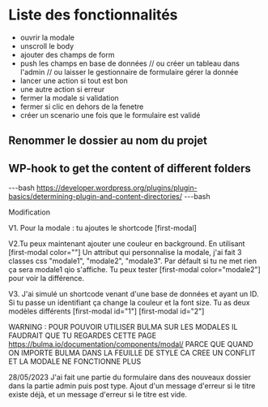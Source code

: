 # Liste des fonctionnalités

- ouvrir la modale
- unscroll le body
- ajouter des champs de form
- push les champs en base de données // ou créer un tableau dans l'admin // ou laisser le gestionnaire de formulaire gérer la donnée
- lancer une action si tout est bon
- une autre action si erreur
- fermer la modale si validation
- fermer si clic en dehors de la fenetre
- créer un scenario une fois que le formulaire est validé

## Renommer le dossier au nom du projet

## WP-hook to get the content of different folders

---bash
https://developer.wordpress.org/plugins/plugin-basics/determining-plugin-and-content-directories/
---bash

Modification

V1. Pour la modale : tu ajoutes le shortcode [first-modal]

V2.Tu peux maintenant ajouter une couleur en background. En utilisant
[first-modal color=""]
Un attribut qui personnalise la modale, j'ai fait 3 classes css "modale1", "modale2", "modale3". Par défault si tu ne met rien ça sera modale1 qio s'affiche.
Tu peux tester [first-modal color="modale2"] pour voir la différence.

V3. J'ai simulé un shortcode venant d'une base de données et ayant un ID. Si tu passe un identifiant ça change la couleur et la font size. Tu as deux modèles différents
[first-modal id="1"] [first-modal id="2"]

WARNING : POUR POUVOIR UTILISER BULMA SUR LES MODALES IL FAUDRAIT QUE TU REGARDES CETTE PAGE https://bulma.io/documentation/components/modal/ PARCE QUE QUAND ON IMPORTE BULMA DANS LA FEUILLE DE STYLE CA CREE UN CONFLIT ET LA MODALE NE FONCTIONNE PLUS





28/05/2023
J'ai fait une partie du formulaire dans des nouveaux dossier dans la partie admin puis post type.
Ajout d'un message d'erreur si le titre existe déjà, et un message d'erreur si le titre est vide.